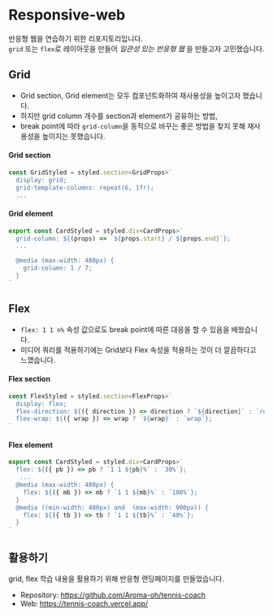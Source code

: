 # Responsive-web 
반응형 웹을 연습하기 위한 리포지토리입니다. </br>
`grid` 또는 `flex`로 레이아웃을 만들어 _일관성 있는 반응형 웹_ 을 만들고자 고민했습니다.

## Grid
* Grid section, Grid element는 모두 컴포넌트화하여 재사용성을 높이고자 했습니다.
* 하지만 grid column 개수를 section과 element가 공유하는 방법,
* break point에 따라 `grid-column`을 동적으로 바꾸는 좋은 방법을 찾지 못해 재사용성을 높이지는 못했습니다. 
#### Grid section
```JavaScript
const GridStyled = styled.section<GridProps>`
  display: grid;
  grid-template-columns: repeat(6, 1fr);
  ...
```
#### Grid element 
```JavaScript
export const CardStyled = styled.div<CardProps>`
  grid-column: ${(props) => `${props.start} / ${props.end}`};
  ...

  @media (max-width: 480px) {
    grid-column: 1 / 7;
  }
`
```

## Flex
* `flex: 1 1 n%` 속성 값으로도 break point에 따른 대응을 할 수 있음을 배웠습니다.
* 미디어 쿼리를 적용하기에는 Grid보다 Flex 속성을 적용하는 것이 더 깔끔하다고 느꼈습니다. 
#### Flex section
```JavaScript
const FlexStyled = styled.section<FlexProps>`
  display: flex;
  flex-direction: ${({ direction }) => direction ? `${direction}` : `row`};
  flex-wrap: ${({ wrap }) => wrap ? `${wrap}` : `wrap`};
`
```
#### Flex element

```JavaScript
export const CardStyled = styled.div<CardProps>`
  flex: ${({ pb }) => pb ? `1 1 ${pb}%` : `30%`};
   ...
  @media (max-width: 480px) {
    flex: ${({ mb }) => mb ? `1 1 ${mb}%` : `100%`};
  }
  @media ((min-width: 480px) and  (max-width: 900px)) {
    flex: ${({ tb }) => tb ? `1 1 ${tb}%` : `40%`};
  }
`
```

## 활용하기
grid, flex 학습 내용을 활용하기 위해 반응형 랜딩페이지를 만들었습니다. </br>
* Repository: https://github.com/Aroma-oh/tennis-coach
* Web: https://tennis-coach.vercel.app/
